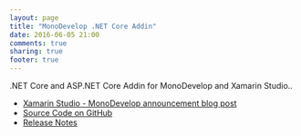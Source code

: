 ```yaml
---
layout: page
title: "MonoDevelop .NET Core Addin"
date: 2016-06-05 21:00
comments: true
sharing: true
footer: true
---
```


.NET Core and ASP.NET Core Addin for MonoDevelop and Xamarin Studio..

 * [Xamarin Studio - MonoDevelop announcement blog post](../../blog/2016/01/01/DNXSupportInXamarinStudio/)
 * [Source Code on GitHub](https://github.com/mrward/monodevelop-dnx-addin)
 * [Release Notes](Releases/)
 